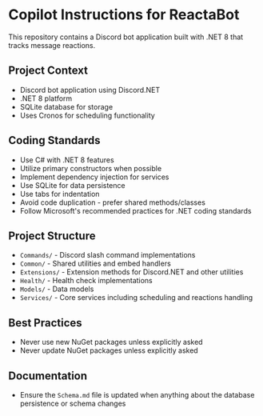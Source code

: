 # Copilot Instructions for ReactaBot

This repository contains a Discord bot application built with .NET 8 that tracks message reactions.

## Project Context
- Discord bot application using Discord.NET
- .NET 8 platform
- SQLite database for storage
- Uses Cronos for scheduling functionality

## Coding Standards
- Use C# with .NET 8 features
- Utilize primary constructors when possible
- Implement dependency injection for services
- Use SQLite for data persistence
- Use tabs for indentation
- Avoid code duplication - prefer shared methods/classes
- Follow Microsoft's recommended practices for .NET coding standards

## Project Structure
- `Commands/` - Discord slash command implementations
- `Common/` - Shared utilities and embed handlers
- `Extensions/` - Extension methods for Discord.NET and other utilities
- `Health/` - Health check implementations
- `Models/` - Data models
- `Services/` - Core services including scheduling and reactions handling

## Best Practices
- Never use new NuGet packages unless explicitly asked
- Never update NuGet packages unless explicitly asked

## Documentation
- Ensure the `Schema.md` file is updated when anything about the database persistence or schema changes
